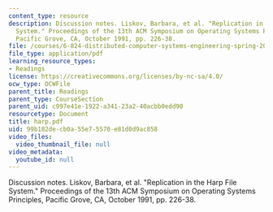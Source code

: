 ```yaml
---
content_type: resource
description: Discussion notes. Liskov, Barbara, et al. "Replication in the Harp File
  System." Proceedings of the 13th ACM Symposium on Operating Systems Principles,
  Pacific Grove, CA, October 1991, pp. 226-38.
file: /courses/6-824-distributed-computer-systems-engineering-spring-2006/99b182decb0a55e75570e81d0d9ac858_harp.pdf
file_type: application/pdf
learning_resource_types:
- Readings
license: https://creativecommons.org/licenses/by-nc-sa/4.0/
ocw_type: OCWFile
parent_title: Readings
parent_type: CourseSection
parent_uid: c997e41e-1922-a341-23a2-40acbb0edd90
resourcetype: Document
title: harp.pdf
uid: 99b182de-cb0a-55e7-5570-e81d0d9ac858
video_files:
  video_thumbnail_file: null
video_metadata:
  youtube_id: null
---
```

Discussion notes. Liskov, Barbara, et al. "Replication in the Harp File System." Proceedings of the 13th ACM Symposium on Operating Systems Principles, Pacific Grove, CA, October 1991, pp. 226-38.